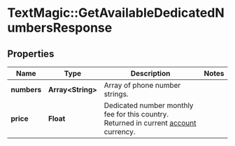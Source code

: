 # TextMagic::GetAvailableDedicatedNumbersResponse

## Properties
Name | Type | Description | Notes
------------ | ------------- | ------------- | -------------
**numbers** | **Array&lt;String&gt;** | Array of phone number strings. | 
**price** | **Float** | Dedicated number monthly fee for this country. Returned in current [account](http://docs.textmagictesting.com/tag#User) currency. | 


